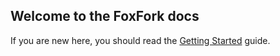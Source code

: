 ## Welcome to the FoxFork docs

If you are new here, you should read the [Getting Started](https://foxfork.binaryblazer.me/getting-started/overview/) guide.
